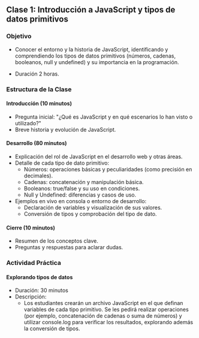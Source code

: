 ## Clase 1: Introducción a JavaScript y tipos de datos primitivos
### Objetivo
- Conocer el entorno y la historia de JavaScript, identificando y comprendiendo los tipos de datos primitivos (números, cadenas, booleanos, null y undefined) y su importancia en la programación.

- Duración 2 horas.

### Estructura de la Clase
#### Introducción (10 minutos)
- Pregunta inicial: "¿Qué es JavaScript y en qué escenarios lo han visto o utilizado?"
- Breve historia y evolución de JavaScript.
#### Desarrollo (80 minutos)
- Explicación del rol de JavaScript en el desarrollo web y otras áreas.
- Detalle de cada tipo de dato primitivo:
    - Números: operaciones básicas y peculiaridades (como precisión en decimales).
    - Cadenas: concatenación y manipulación básica.
    - Booleanos: true/false y su uso en condiciones.
    - Null y Undefined: diferencias y casos de uso.
- Ejemplos en vivo en consola o entorno de desarrollo:
    - Declaración de variables y visualización de sus valores.
    - Conversión de tipos y comprobación del tipo de dato.
#### Cierre (10 minutos)
- Resumen de los conceptos clave.
- Preguntas y respuestas para aclarar dudas.

### Actividad Práctica

#### Explorando tipos de datos
- Duración: 30 minutos
- Descripción:
  - Los estudiantes crearán un archivo JavaScript en el que definan variables de cada tipo primitivo. Se les pedirá realizar operaciones (por ejemplo, concatenación de cadenas o suma de números) y utilizar console.log para verificar los resultados, explorando además la conversión de tipos.